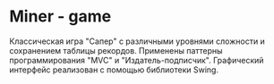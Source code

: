 # Miner - game
Классическая игра "Сапер" с различными уровнями сложности и сохранением таблицы рекордов. 
Применены паттерны программирования "MVC" и "Издатель-подписчик".
Графический интерфейс реализован с помощью библиотеки Swing.
